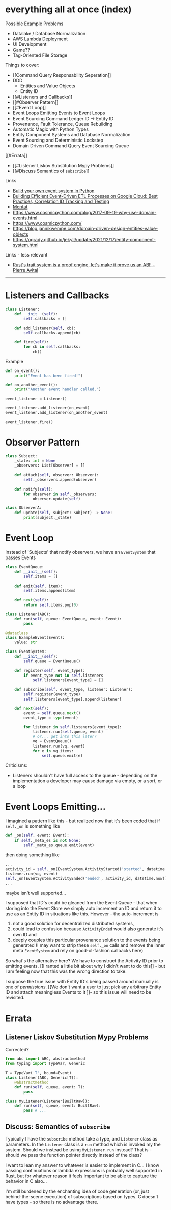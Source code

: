 # everything all at once (index)

Possible Example Problems

- Datalake / Database Normalization
- AWS Lambda Deployment
- UI Development
- Game??
- Tag-Oriented File Storage

Things to cover:

- [[Command Query Responsability Seperation]]
- DDD
	- Entities and Value Objects
	- Entity ID
- [[#Listeners and Callbacks]]
- [[#Observer Pattern]]
- [[#Event Loop]]
- Event Loops Emitting Events to Event Loops
- Event Sourcing Command Ledger ID -> Entity ID
- Provenance, Fault Tolerance, Queue Rebuilding
- Automatic Magic with Python Types
- Entity Component Systems and Database Normalization
- Event Sourcing and Deterministic Lockstep
- Domain Driven Command Query Event Sourcing Queue

[[#Errata]]

- [[#Listener Liskov Substitution Mypy Problems]] 
- [[#Discuss Semantics of `subscribe`]]

Links

- [Build your own event system in Python](https://dev.to/kuba_szw/build-your-own-event-system-in-python-5hk6)
- [Building Efficient Event-Driven ETL Processes on Google Cloud: Best Practices, Correlation ID Tracking and Testing](https://douwevandermeij.medium.com/building-efficient-event-driven-etl-processes-on-google-cloud-best-practices-correlation-id-2a508b45a39b)
- [Mentat](https://github.com/mozilla/mentat)
- https://www.cosmicpython.com/blog/2017-09-19-why-use-domain-events.html
- https://www.cosmicpython.com/
- https://blog.jannikwempe.com/domain-driven-design-entities-value-objects
- https://ogrady.github.io/jekyll/update/2021/12/17/entity-component-system.html

Links - less relevant

- [Rust's trait system is a proof engine, let's make it prove us an ABI! - Pierre Avital](https://www.youtube.com/watch?v=g6mUtBVESb0)

---

# Listeners and Callbacks

```python
class Listener:
	def __init__(self):
		self.callbacks = []
	
	def add_listener(self, cb):
		self.callbacks.append(cb)

	def fire(self):
		for cb in self.callbacks:
			cb()
```

Example

```python
def on_event():
    print("Event has been fired!")

def on_another_event():
    print("Another event handler called.")

event_listener = Listener()

event_listener.add_listener(on_event)
event_listener.add_listener(on_another_event)

event_listener.fire()
```

# Observer Pattern

```python
class Subject:
	_state: int = None
	_observers: List[Observer] = []
	
	def attach(self, observer: Observer):
		self._observers.append(observer)
	
	def notify(self):
		for observer in self._observers:
			observer.update(self)

class ObserverA:
	def update(self, subject: Subject) -> None:
		print(subject._state)
```

# Event Loop

Instead of 'Subjects' that notify observers, we have an `EventSystem` that passes Events

```python
class EventQueue:
	def __init__(self):
		self.items = []
		
	def emit(self, item):
		self.items.append(item)
	
	def next(self):
		return self.items.pop(0)

class Listener(ABC):
	def run(self, queue: EventQueue, event: Event):
		pass

@dataclass
class ExampleEvent(Event):
	value: str

class EventSystem:
	def __init__(self):
		self.queue = EventQueue()
		
	def register(self, event_type):
		if event_type not in self.listeners
			self.listeners[event_type] = []
	
	def subscribe(self, event_type, listener: Listener):
		self.register(event_type)
		self.listeners[event_type].append(listener)

	def next(self):
		event = self.queue.next()
		event_type = type(event)

		for listener in self.listeners[event_type]:
			listener.run(self.queue, event)
			# or... get into this later?
			vq = EventQueue()
			listener.run(vq, event)
			for e in vq.items:
				self.queue.emit(e)
```

Criticisms:
- Listeners shouldn't have full access to the queue - depending on the implementation a developer may cause damage via empty, or a sort, or a loop

# Event Loops Emitting...

I imagined a pattern like this - but realized now that it's been coded that if `self._on` is something like

```python
def _on(self, event: Event):
	if self._meta_es is not None:
		self._meta_es.queue.emit(event)
```

then doing something like

```python
...
activity_id = self._on(EventSystem.ActivityStarted('started', datetime.now()))
listener.run(vq, event)
self._on(EventSystem.ActivityEnded('ended', activity_id, datetime.now()))
...
```

maybe isn't well supported...

I supposed that ID's could be gleaned from the Event Queue - that when storing into the Event Store we simply auto increment an ID and return it to use as an Entity ID in situations like this. However - the auto-increment is 
1. not a good solution for decentralized distributed systems, 
2. could lead to confusion because `ActivityEnded` would also generate it's own ID and 
3. deeply couples this particular provenance solution to the events being generated
(I may want to strip these `self._on` calls and remove the inner meta `EventSystem` and rely on good-ol-fashion callbacks here)

So what's the alternative here? We have to construct the Activity ID prior to emitting events.
[[I ranted a little bit about why I didn't want to do this]] - but I am feeling now that this was the wrong direction to take.

I suppose the true issue with Entity ID's being passed around manually is one of _permissions_. [[We don't want a user to just pick any arbitrary Entity ID and attach meaningless Events to it ]]- so this issue will need to be revisited.


# Errata
## Listener Liskov Substitution Mypy Problems

Corrected?
```python
from abc import ABC, abstractmethod
from typing import TypeVar, Generic

T = TypeVar('T', bound=Event)
class Listener(ABC, Generic[T]):
	@abstractmethod
	def run(self, queue, event: T):
		pass

class MyListener(Listener[BuiltRaw]):
	def run(self, queue, event: BuiltRaw):
		pass # ...
```

## Discuss: Semantics of `subscribe`

Typically I have the `subscribe` method take a type, and `Listener` class as parameters. In the `Listener` class is a `run` method which is invoked my the system. Should we instead be using `MyListener.run` instead? That is - should we pass the function pointer directly instead of the class?

I want to lean my answer to whatever is easier to implement in C... I know passing continuations or lambda expressions is probably well supported in Rust, but for whatever reason it feels important to be able to capture the behavior in C also...

I'm still burdened by the enchanting idea of code generation (or, just behind-the-scene execution) of subscriptions based on types. C doesn't have types - so there is no advantage there.